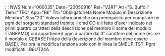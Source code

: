  :  : NWS Num="000035" Date="20050916" Rel="V2R1" Atr="S. Buffoli" Tem="TEC" App="B£" Tit="Obbligatorietà Nome Modulo in Descrizione Membro" Sts="20"
Volevo informarvi che ora prerequisito per compilare un pgm dei sorgenti standard tramite il cmd CO
è il fatto d'aver indicato nei primi quattro caratteri della descrizione del membro il nome del modulo (TAB£AMO) cui appartiene il pgm a partire dal 3° carattere del nome (es. se il modulo è C£BASE l'inizio della descrizione del membro deve essere BASE).
Per ora la modifica funziona solo con in linea la SMEUP_TST.
Pgm modificati :  B£UT24A
